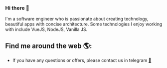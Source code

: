 ### Hi there 👋

I'm a software engineer who is passionate about creating technology, beautiful apps with concise architecture. Some technologies I enjoy working with include VueJS, NodeJS, Vanilla JS. 

## Find me around the web 🌎:
- If you have any questions or offers, please contact us in telegram <a href="t.me/S_Lump"> 📱
